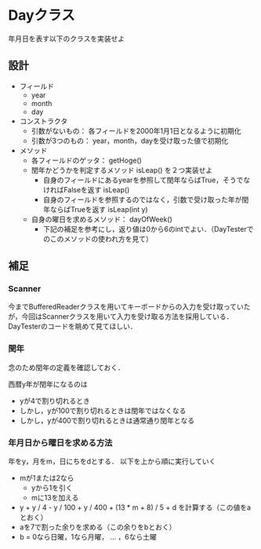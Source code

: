 # Dayクラス
年月日を表す以下のクラスを実装せよ


## 設計

- フィールド
	- year
	- month
	- day
- コンストラクタ
	- 引数がないもの： 各フィールドを2000年1月1日となるように初期化
	- 引数が3つのもの： year，month，dayを受け取った値で初期化
- メソッド
	- 各フィールドのゲッタ： getHoge()
	- 閏年かどうかを判定するメソッド isLeap() を２つ実装せよ
		- 自身のフィールドにあるyearを参照して閏年ならばTrue，そうでなければFalseを返す isLeap()
		- 自身のフィールドを参照するのではなく，引数で受け取った年が閏年ならばTrueを返す isLeap(int y)
	- 自身の曜日を求めるメソッド： dayOfWeek()
		- 下記の補足を参考にし，返り値は0から6のintでよい．（DayTesterでのこのメソッドの使われ方を見て）


## 補足

### Scanner
今までBufferedReaderクラスを用いてキーボードからの入力を受け取っていたが，今回はScannerクラスを用いて入力を受け取る方法を採用している．
DayTesterのコードを眺めて見てほしい．

### 閏年
念のため閏年の定義を確認しておく．

西暦y年が閏年になるのは
- yが4で割り切れるとき
- しかし，yが100で割り切れるときは閏年ではなくなる
- しかし，yが400で割り切れるときは通常通り閏年となる


### 年月日から曜日を求める方法
年をy，月をm，日にちをdとする．
以下を上から順に実行していく

- mが1または2なら
	- yから1を引く
	- mに13を加える
- y + y / 4 - y / 100 + y / 400 + (13 * m + 8) / 5 + d を計算する（この値をaとおく）
- aを7で割った余りを求める（この余りをbとおく）
- b = 0なら日曜，1なら月曜， ... ，6なら土曜
